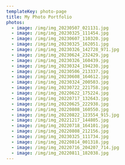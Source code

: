 ```yaml
---
templateKey: photo-page
title: My Photo Portfolio
photos:
  - image: /img/img_20230507_021131.jpg
  - image: /img/img_20230325_111454.jpg
  - image: /img/img_20230607_110320.jpg
  - image: /img/img_20230325_162051.jpg
  - image: /img/img_20230326_142728_971.jpg
  - image: /img/img_20230624_232429.jpg
  - image: /img/img_20230326_160439.jpg
  - image: /img/img_20230324_194230.jpg
  - image: /img/img_20230506_213337.jpg
  - image: /img/img_20230608_164612.jpg
  - image: /img/img_20230324_200503.jpg
  - image: /img/img_20230722_221758.jpg
  - image: /img/img_20220622_175224.jpg
  - image: /img/img_20220717_132643.jpg
  - image: /img/img_20220625_222938.jpg
  - image: /img/img_20220808_160550.jpg
  - image: /img/img_20220822_123554_915.jpg
  - image: /img/img_20221217_144805.jpg
  - image: /img/img_20220718_164101.jpg
  - image: /img/img_20220808_212156.jpg
  - image: /img/img_20230325_111734.jpg
  - image: /img/img_20220814_001318.jpg
  - image: /img/img_20220716_204207_714.jpg
  - image: /img/img_20220811_182038.jpg
---
```

